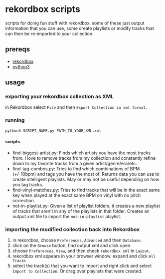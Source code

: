 # rekordbox scripts


scripts for doing fun stuff with rekordbox. some of these just output information that you can use, some create playlists or modify tracks that can then be re-imported to your collection.

## prereqs

* [rekordbox](https://rekordbox.com/en/)
* [python3](https://www.python.org/downloads/)

## usage

### exporting your rekordbox collection as XML

in Rekordbox select `File` and then `Export Collection in xml format`.

### running

`python3 SCRIPT_NAME.py PATH_TO_YOUR_XML.xml`

#### scripts

- find-biggest-artist.py: Finds which artists you have the most tracks from. I love to remove tracks from my collection and constantly refine down to my favorite tracks from a given artist/genre/era/etc.
- find-tag-combos.py: Tries to find which combinations of BPM (+/-10bpm) and tags you have the most of. Returns data you can use to create intelligent playlists. May or may not be useful depending on how you tag tracks. 
- find-vinyl-matches.py: Tries to find tracks that will be in the exact same key when played at the exact same BPM on vinyl with no pitch correction.
- not-in-playlist.py: Given a list of playlist folders, it creates a new playlist of tracks that aren't in any of the playlists in that folder. Creates an output.xml file to import the `not-in-playlist` playlist. 


### importing the modified collection back into Rekordbox

1. in rekordbox, choose `Preferences`, `Advanced` and then `Database`.
2. click on the `Browse` button, find output.xml and click open.
3. choose `Preferences`, `View`, and then check `rekordbox xml` in `Layout`.
4. rekordbox xml appears in your browser window. expand and click `All Tracks`
5. select the track(s) that you want to import and right click and select `Import to Collection`. Or drag over playlists that were created.

